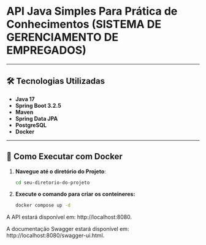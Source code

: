 # API Java Simples Para Prática de Conhecimentos (SISTEMA DE GERENCIAMENTO DE EMPREGADOS)

---

## 🛠️ Tecnologias Utilizadas

- **Java 17**
- **Spring Boot 3.2.5**
- **Maven**
- **Spring Data JPA**
- **PostgreSQL**
- **Docker**

---

## 🚀 Como Executar com Docker

1. **Navegue até o diretório do Projeto**:
   ```bash
   cd seu-diretorio-do-projeto
2. **Execute o comando para criar os conteineres:**
   ```bash
   docker compose up -d

A API estará disponível em: http://localhost:8080.

A documentação Swagger estará disponível em: http://localhost:8080/swagger-ui.html.
